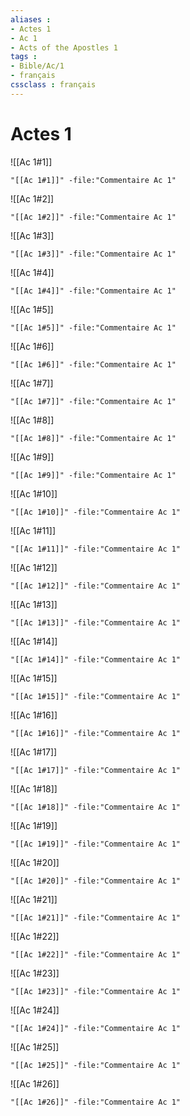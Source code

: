 ```yaml
---
aliases : 
- Actes 1
- Ac 1
- Acts of the Apostles 1
tags : 
- Bible/Ac/1
- français
cssclass : français
---
```


# Actes 1

![[Ac 1#1]]

```query
"[[Ac 1#1]]" -file:"Commentaire Ac 1"
```

![[Ac 1#2]]

```query
"[[Ac 1#2]]" -file:"Commentaire Ac 1"
```

![[Ac 1#3]]

```query
"[[Ac 1#3]]" -file:"Commentaire Ac 1"
```

![[Ac 1#4]]

```query
"[[Ac 1#4]]" -file:"Commentaire Ac 1"
```

![[Ac 1#5]]

```query
"[[Ac 1#5]]" -file:"Commentaire Ac 1"
```

![[Ac 1#6]]

```query
"[[Ac 1#6]]" -file:"Commentaire Ac 1"
```

![[Ac 1#7]]

```query
"[[Ac 1#7]]" -file:"Commentaire Ac 1"
```

![[Ac 1#8]]

```query
"[[Ac 1#8]]" -file:"Commentaire Ac 1"
```

![[Ac 1#9]]

```query
"[[Ac 1#9]]" -file:"Commentaire Ac 1"
```

![[Ac 1#10]]

```query
"[[Ac 1#10]]" -file:"Commentaire Ac 1"
```

![[Ac 1#11]]

```query
"[[Ac 1#11]]" -file:"Commentaire Ac 1"
```

![[Ac 1#12]]

```query
"[[Ac 1#12]]" -file:"Commentaire Ac 1"
```

![[Ac 1#13]]

```query
"[[Ac 1#13]]" -file:"Commentaire Ac 1"
```

![[Ac 1#14]]

```query
"[[Ac 1#14]]" -file:"Commentaire Ac 1"
```

![[Ac 1#15]]

```query
"[[Ac 1#15]]" -file:"Commentaire Ac 1"
```

![[Ac 1#16]]

```query
"[[Ac 1#16]]" -file:"Commentaire Ac 1"
```

![[Ac 1#17]]

```query
"[[Ac 1#17]]" -file:"Commentaire Ac 1"
```

![[Ac 1#18]]

```query
"[[Ac 1#18]]" -file:"Commentaire Ac 1"
```

![[Ac 1#19]]

```query
"[[Ac 1#19]]" -file:"Commentaire Ac 1"
```

![[Ac 1#20]]

```query
"[[Ac 1#20]]" -file:"Commentaire Ac 1"
```

![[Ac 1#21]]

```query
"[[Ac 1#21]]" -file:"Commentaire Ac 1"
```

![[Ac 1#22]]

```query
"[[Ac 1#22]]" -file:"Commentaire Ac 1"
```

![[Ac 1#23]]

```query
"[[Ac 1#23]]" -file:"Commentaire Ac 1"
```

![[Ac 1#24]]

```query
"[[Ac 1#24]]" -file:"Commentaire Ac 1"
```

![[Ac 1#25]]

```query
"[[Ac 1#25]]" -file:"Commentaire Ac 1"
```

![[Ac 1#26]]

```query
"[[Ac 1#26]]" -file:"Commentaire Ac 1"
```


